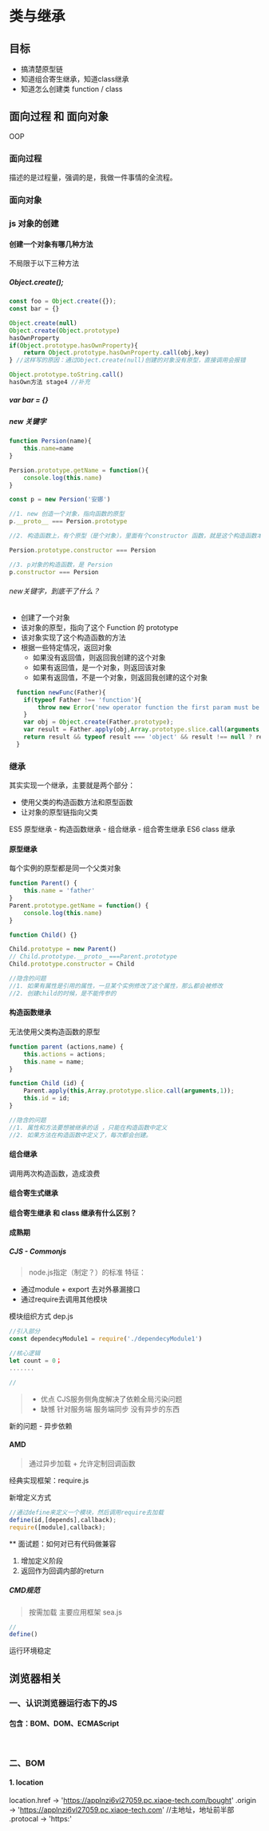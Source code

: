 # 类与继承

## 目标
- 搞清楚原型链
- 知道组合寄生继承，知道class继承
- 知道怎么创建类 function / class

## 面向过程 和 面向对象
OOP
### 面向过程
描述的是过程量，强调的是，我做一件事情的全流程。

### 面向对象

### js 对象的创建

#### 创建一个对象有哪几种方法
不局限于以下三种方法

##### Object.create();
```js
const foo = Object.create({});
const bar = {}

Object.create(null)
Object.create(Object.prototype)
hasOwnProperty
if(Object.prototype.hasOwnProperty){
    return Object.prototype.hasOwnProperty.call(obj,key)
} //这样写的原因：通过Object.create(null)创建的对象没有原型，直接调用会报错

Object.prototype.toString.call()
hasOwn方法 stage4 //补充
```

##### var bar = {}


##### new 关键字
```js
function Persion(name){
    this.name=name
}

Persion.prototype.getName = function(){
    console.log(this.name)
}

const p = new Persion('安娜')

//1. new 创造一个对象，指向函数的原型
p.__proto__ === Persion.prototype

//2. 构造函数上，有个原型（是个对象），里面有个constructor 函数，就是这个构造函数本身

Persion.prototype.constructor === Persion

//3. p对象的构造函数，是 Persion
p.constructor === Persion

```
###### new关键字，到底干了什么？
- 创建了一个对象
- 该对象的原型，指向了这个 Function 的 prototype
- 该对象实现了这个构造函数的方法
- 根据一些特定情况，返回对象
  - 如果没有返回值，则返回我创建的这个对象
  - 如果有返回值，是一个对象，则返回该对象
  - 如果有返回值，不是一个对象，则返回我创建的这个对象

```js
  function newFunc(Father){
    if(typeof Father !== 'function'){
        throw new Error('new operator function the first param must be a function')
    }
    var obj = Object.create(Father.prototype);
    var result = Father.apply(obj,Array.prototype.slice.call(arguments,1))
    return result && typeof result === 'object' && result !== null ? result:obj
  }
```

### 继承
其实实现一个继承，主要就是两个部分：
- 使用父类的构造函数方法和原型函数
- 让对象的原型链指向父类

ES5 原型继承 - 构造函数继承 - 组合继承 - 组合寄生继承
ES6 class 继承
#### 原型继承
每个实例的原型都是同一个父类对象
```js
function Parent() {
    this.name = 'father'
}
Parent.prototype.getName = function() {
    console.log(this.name)
}

function Child() {}

Child.prototype = new Parent() 
// Child.prototype.__proto__===Parent.prototype
Child.prototype.constructor = Child

//隐含的问题
//1. 如果有属性是引用的属性，一旦某个实例修改了这个属性，那么都会被修改
//2. 创建child的时候，是不能传参的
```

#### 构造函数继承
无法使用父类构造函数的原型
```js
function parent (actions,name) {
    this.actions = actions;
    this.name = name;
}

function Child (id) {
    Parent.apply(this,Array.prototype.slice.call(arguments,1));
    this.id = id;
}

//隐含的问题
//1. 属性和方法要想被继承的话 ，只能在构造函数中定义
//2. 如果方法在构造函数中定义了，每次都会创建。
```


#### 组合继承
调用两次构造函数，造成浪费

#### 组合寄生式继承

#### 组合寄生继承 和 class 继承有什么区别？




#### 成熟期
##### CJS - Commonjs
> node.js指定（制定？）的标准
特征：
* 通过module + export 去对外暴漏接口
* 通过require去调用其他模块

模块组织方式
dep.js
```js
//引入部分
const dependecyModule1 = require('./dependecyModule1')

//核心逻辑
let count = 0；
.......

//
```

> * 优点
CJS服务侧角度解决了依赖全局污染问题
> * 缺憾
针对服务端 服务端同步 没有异步的东西

新的问题 - 异步依赖

#### AMD
> 通过异步加载 + 允许定制回调函数

经典实现框架：require.js

新增定义方式
```js
//通过define来定义一个模块，然后调用require去加载
define(id,[depends],callback);
require([module],callback);
```

** 面试题：如何对已有代码做兼容
1. 增加定义阶段
2. 返回作为回调内部的return

##### CMD规范
> 按需加载
主要应用框架 sea.js
```js
//
define()
```


运行环境稳定

## 浏览器相关
### 一、认识浏览器运行态下的JS
#### 包含：BOM、DOM、ECMAScript
```js
 
```

### 二、BOM
#### 1. location
location.href -> 'https://applnzi6vl27059.pc.xiaoe-tech.com/bought'
        .origin -> 'https://applnzi6vl27059.pc.xiaoe-tech.com'  //主地址，地址前半部
        .protocal -> 'https:'
        


